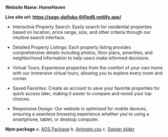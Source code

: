 **Website Name: HomeHaven**

**Live site url: https://sage-daifuku-641ed8.netlify.app/**


- Interactive Property Search: Easily search for residential properties based on location, price range, size, and other criteria through our intuitive search interface.

- Detailed Property Listings: Each property listing provides comprehensive details including photos, floor plans, amenities, and neighborhood information to help users make informed decisions.

- Virtual Tours: Experience properties from the comfort of your own home with our immersive virtual tours, allowing you to explore every room and corner.

- Saved Favorites: Create an account to save your favorite properties for quick access later, making it easier to compare and revisit your top choices.

- Responsive Design: Our website is optimized for mobile devices, ensuring a seamless browsing experience whether you're using a smartphone, tablet, or desktop computer.


**Npm package**
a. [AOS Package](https://michalsnik.github.io/aos/)
b. [Animate.css](https://animate.style/)
c. [Swiper slider](https://swiperjs.com/demos)







